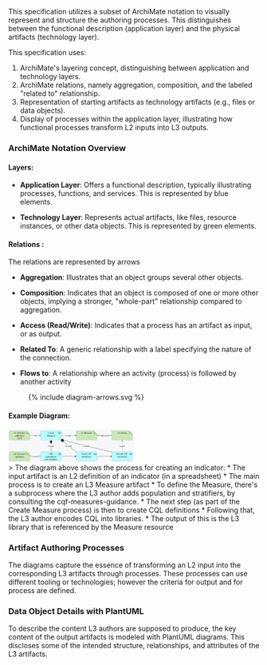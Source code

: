 This specification utilizes a subset of ArchiMate notation to visually represent and structure the authoring processes. This distinguishes between the functional description (application layer) and the physical artifacts (technology layer).

This specification uses:

1. ArchiMate's layering concept, distinguishing between application and technology layers.
2. ArchiMate relations, namely aggregation, composition, and the labeled "related to" relationship.
3. Representation of starting artifacts as technology artifacts (e.g., files or data objects).
4. Display of processes within the application layer, illustrating how functional processes transform L2 inputs  into L3 outputs.

### ArchiMate Notation Overview

#### Layers:

- **Application Layer**: Offers a functional description, typically illustrating processes, functions, and services. This is represented by blue elements.
  
- **Technology Layer**: Represents actual artifacts, like files, resource instances, or other data objects. This is represented by green elements.

#### Relations :

The relations are represented by arrows

- **Aggregation**: Illustrates that an object groups several other objects.
  
- **Composition**: Indicates that an object is composed of one or more other objects, implying a stronger, "whole-part" relationship compared to aggregation.

- **Access (Read/Write)**: Indicates that a process has an artifact as input, or as output.
  
- **Related To**: A generic relationship with a label specifying the nature of the connection.

- **Flows to**: A relationship where an activity (process) is followed by another activity

<figure style = "width:90em; max-width:90%">
  {% include diagram-arrows.svg %}
</figure>


#### Example Diagram:
<img src="./l3_process_indicator.png" style="width:50%"/>
<br clear="all"/>
> The diagram above shows the process for creating an indicator: 
* The input artifact is an L2 definition of an indicator (in a spreadsheet) 
* The main process is to create an L3 Measure artifact
* To define the Measure, there's a subprocess where the L3 author adds population and stratifiers, by consulting the cqf-measures-guidance.
* The next step (as part of the Create Measure process) is then to create CQL definitions
* Following that, the L3 author encodes CQL into libraries. 
* The output of this is the L3 library that is referenced by the Measure resource


### Artifact Authoring Processes

The diagrams capture the essence of transforming an L2 input into the corresponding L3 artifacts through processes. These processes can use different tooling or technologies; however the criteria for output and for process are defined.


### Data Object Details with PlantUML

To describe the content L3 authors are supposed to produce, the key content of the output artifacts is modeled with PlantUML diagrams. This discloses some of the intended structure, relationships, and attributes of the L3 artifacts.


